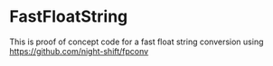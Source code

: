 # FastFloatString

This is proof of concept code for a fast float string conversion using https://github.com/night-shift/fpconv